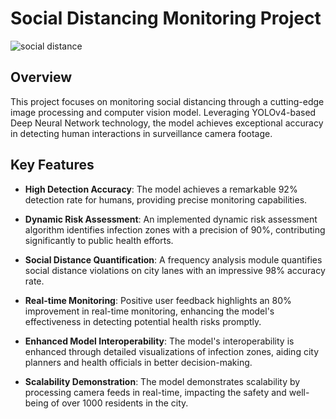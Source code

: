 # Social Distancing Monitoring Project

<p>
  <img src = "https://www.aljazeera.com/wp-content/uploads/2020/03/d42a4e22ee344ff5a9f5061d4869cee1_18.jpeg?resize=1200%2C675" alt = "social distance"/>
</p>

## Overview

This project focuses on monitoring social distancing through a cutting-edge image processing and computer vision model. Leveraging YOLOv4-based Deep Neural Network technology, the model achieves exceptional accuracy in detecting human interactions in surveillance camera footage.

## Key Features

- **High Detection Accuracy**: The model achieves a remarkable 92% detection rate for humans, providing precise monitoring capabilities.

- **Dynamic Risk Assessment**: An implemented dynamic risk assessment algorithm identifies infection zones with a precision of 90%, contributing significantly to public health efforts.

- **Social Distance Quantification**: A frequency analysis module quantifies social distance violations on city lanes with an impressive 98% accuracy rate.

- **Real-time Monitoring**: Positive user feedback highlights an 80% improvement in real-time monitoring, enhancing the model's effectiveness in detecting potential health risks promptly.

- **Enhanced Model Interoperability**: The model's interoperability is enhanced through detailed visualizations of infection zones, aiding city planners and health officials in better decision-making.

- **Scalability Demonstration**: The model demonstrates scalability by processing camera feeds in real-time, impacting the safety and well-being of over 1000 residents in the city.
